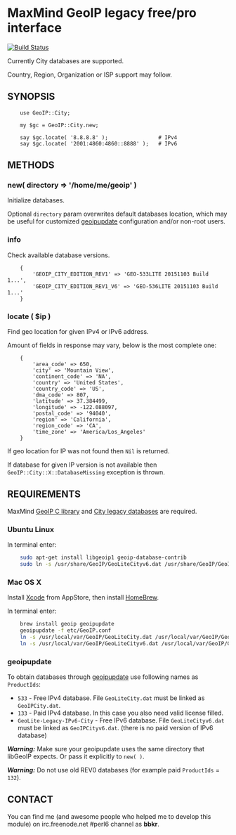 # MaxMind GeoIP legacy free/pro interface

[![Build Status](https://travis-ci.org/bbkr/GeoIPerl6.svg?branch=master)](https://travis-ci.org/bbkr/GeoIPerl6)

Currently City databases are supported.

Country, Region, Organization or ISP support may follow.

## SYNOPSIS

```perl6
    use GeoIP::City;
    
    my $gc = GeoIP::City.new;
    
    say $gc.locate( '8.8.8.8' );                # IPv4
    say $gc.locate( '2001:4860:4860::8888' );   # IPv6
```

## METHODS

### new( directory => '/home/me/geoip' )

Initialize databases.

Optional ```directory``` param overwrites default databases location,
which may be useful for customized [geoipupdate](http://dev.maxmind.com/geoip/geoipupdate/) configuration and/or non-root users.

### info

Check available database versions.

```perl6
    {
        'GEOIP_CITY_EDITION_REV1' => 'GEO-533LITE 20151103 Build 1...',
        'GEOIP_CITY_EDITION_REV1_V6' => 'GEO-536LITE 20151103 Build 1...'
    }
```

### locate ( $ip )

Find geo location for given IPv4 or IPv6 address.

Amount of fields in response may vary, below is the most complete one:

```perl6
    {
        'area_code' => 650,
        'city' => 'Mountain View',
        'continent_code' => 'NA',
        'country' => 'United States',
        'country_code' => 'US',
        'dma_code' => 807,
        'latitude' => 37.384499,
        'longitude' => -122.088097,
        'postal_code' => '94040',
        'region' => 'California',
        'region_code' => 'CA',
        'time_zone' => 'America/Los_Angeles'
    }
```
 
If geo location for IP was not found then ```Nil``` is returned.

If database for given IP version is not available then ```GeoIP::City::X::DatabaseMissing``` exception is thrown.

## REQUIREMENTS

MaxMind [GeoIP C library](https://github.com/maxmind/geoip-api-c)
and [City legacy databases](http://dev.maxmind.com/geoip/legacy/geolite/) are required.

### Ubuntu Linux

In terminal enter:

```bash
    sudo apt-get install libgeoip1 geoip-database-contrib
    sudo ln -s /usr/share/GeoIP/GeoLiteCityv6.dat /usr/share/GeoIP/GeoIPCityv6.dat
```

### Mac OS X

Install [Xcode](https://developer.apple.com/xcode/) from AppStore, then install [HomeBrew](http://brew.sh).

In terminal enter:

```bash
    brew install geoip geoipupdate
    geoipupdate -f etc/GeoIP.conf
    ln -s /usr/local/var/GeoIP/GeoLiteCity.dat /usr/local/var/GeoIP/GeoIPCity.dat
    ln -s /usr/local/var/GeoIP/GeoLiteCityv6.dat /usr/local/var/GeoIP/GeoIPCityv6.dat
```

### geoipupdate

To obtain databases through [geoipupdate](http://dev.maxmind.com/geoip/geoipupdate/) use following names as ```ProductIds```:

* ```533``` - Free IPv4 database. File ```GeoLiteCity.dat``` must be linked as ```GeoIPCity.dat```.
* ```133``` - Paid IPv4 database. In this case you also need valid license filled.
* ```GeoLite-Legacy-IPv6-City``` - Free IPv6 database. File ```GeoLiteCityv6.dat``` must be linked as ```GeoIPCityv6.dat```.
(there is no paid version of IPv6 database)

***Warning:*** Make sure your geoipupdate uses the same directory that libGeoIP expects. Or pass it explicitly to ```new( )```.

***Warning:*** Do not use old REV0 databases (for example paid ```ProductIds``` = ```132```).


## CONTACT

You can find me (and awesome people who helped me to develop this module)
on irc.freenode.net #perl6 channel as **bbkr**.
